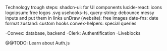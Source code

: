 Technology trough steps: 
shadcn-ui: for UI components
lucide-react: icons
logoipsum: free logos .svg
usehooks-ts, query-string: debounce messy inputs and put them in links
unDraw (website): free images
date-fns: date format
zustand: custom hooks
convex-helpers: special queries

-Convex: database, backend
-Clerk: Authentification
-Liveblocks 



@@TODO: Learn about Auth.js

